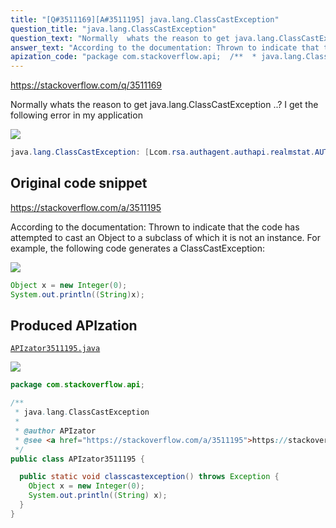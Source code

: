 ```yaml
---
title: "[Q#3511169][A#3511195] java.lang.ClassCastException"
question_title: "java.lang.ClassCastException"
question_text: "Normally  whats the reason to get java.lang.ClassCastException ..? I get the following error in my application"
answer_text: "According to the documentation: Thrown to indicate that the code has attempted to cast an Object to a subclass      of which it is not an instance. For example, the following code generates a ClassCastException:"
apization_code: "package com.stackoverflow.api;  /**  * java.lang.ClassCastException  *  * @author APIzator  * @see <a href=\"https://stackoverflow.com/a/3511195\">https://stackoverflow.com/a/3511195</a>  */ public class APIzator3511195 {    public static void classcastexception() throws Exception {     Object x = new Integer(0);     System.out.println((String) x);   } }"
---
```


https://stackoverflow.com/q/3511169

Normally  whats the reason to get java.lang.ClassCastException ..? I get the following error in my application


<div class="code-logo"><img src="/stackoverflow.png" /></div>

```java
java.lang.ClassCastException: [Lcom.rsa.authagent.authapi.realmstat.AUTHw
```


## Original code snippet

https://stackoverflow.com/a/3511195

According to the documentation:
Thrown to indicate that the code has attempted to cast an Object to a subclass 
    of which it is not an instance. For example, the following code generates a ClassCastException:

<div class="code-logo"><img src="/stackoverflow.png" /></div>

```java
Object x = new Integer(0);
System.out.println((String)x);
```

## Produced APIzation

[`APIzator3511195.java`](https://github.com/pasqualesalza/apization-temp/raw/main/data/search/APIzator3511195.java)

<div class="code-logo"><img src="/apizator.png" /></div>

```java
package com.stackoverflow.api;

/**
 * java.lang.ClassCastException
 *
 * @author APIzator
 * @see <a href="https://stackoverflow.com/a/3511195">https://stackoverflow.com/a/3511195</a>
 */
public class APIzator3511195 {

  public static void classcastexception() throws Exception {
    Object x = new Integer(0);
    System.out.println((String) x);
  }
}

```